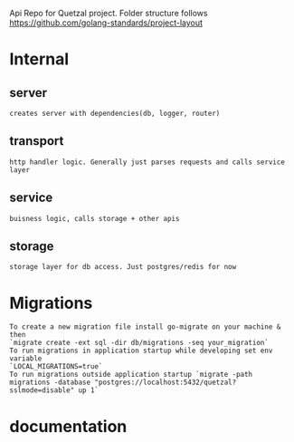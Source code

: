 Api Repo for Quetzal project.
Folder structure follows https://github.com/golang-standards/project-layout

# Internal
## server
    creates server with dependencies(db, logger, router)
## transport
    http handler logic. Generally just parses requests and calls service layer

## service
    buisness logic, calls storage + other apis
## storage
    storage layer for db access. Just postgres/redis for now



# Migrations
    To create a new migration file install go-migrate on your machine & then
    `migrate create -ext sql -dir db/migrations -seq your_migration`
    To run migrations in application startup while developing set env variable 
    `LOCAL_MIGRATIONS=true`
    To run migrations outside application startup `migrate -path migrations -database "postgres://localhost:5432/quetzal?sslmode=disable" up 1`
# documentation
    